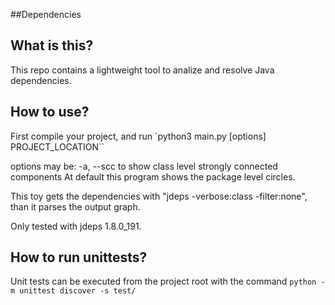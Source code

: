 ##Dependencies

## What is this?

This repo contains a lightweight tool to analize and resolve Java dependencies.

## How to use?

First compile your project, and run 
`python3 main.py [options] PROJECT_LOCATION``

options may be:
 -a, --scc to show class level strongly connected components
 At default this program shows the package level circles.
 
This toy gets the dependencies with "jdeps -verbose:class -filter:none", 
than it parses the output graph.

Only tested with jdeps 1.8.0_191.

## How to run unittests?

Unit tests can be executed from the project root with the command
`python -m unittest discover -s test/`
